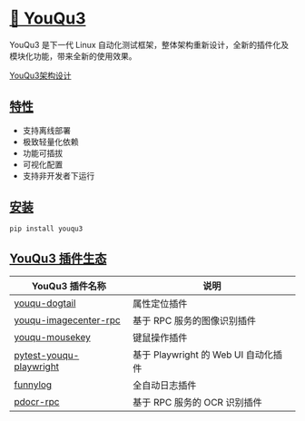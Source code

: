 # [🐉 YouQu3]()

YouQu3 是下一代 Linux 自动化测试框架，整体架构重新设计，全新的插件化及模块化功能，带来全新的使用效果。

[YouQu3架构设计](docs/YouQu3架构设计.md)

## [特性]()

- 支持离线部署
- 极致轻量化依赖
- 功能可插拔
- 可视化配置
- 支持非开发者下运行

## [安装]()

```shell
pip install youqu3
```

## [YouQu3 插件生态]()

| YouQu3 插件名称                                              | 说明                                 |
| ------------------------------------------------------------ | ------------------------------------ |
| [youqu-dogtail](https://github.com/funny-dream/youqu-dogtail) | 属性定位插件                         |
| [youqu-imagecenter-rpc](https://github.com/funny-dream/youqu-imagecenter-rpc) | 基于 RPC 服务的图像识别插件      |
| [youqu-mousekey](https://github.com/funny-dream/youqu-mousekey) | 键鼠操作插件                         |
| [pytest-youqu-playwright](https://github.com/funny-dream/pytest-youqu-playwright) | 基于 Playwright 的 Web UI 自动化插件 |
| [funnylog](https://linuxdeepin.github.io/funnylog/)          | 全自动日志插件                       |
| [pdocr-rpc](https://linuxdeepin.github.io/pdocr-rpc/)        | 基于 RPC 服务的 OCR 识别插件         |

